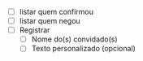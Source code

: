 - [ ] listar quem confirmou
- [ ] listar quem negou
- [ ] Registrar
    - [ ] Nome do(s) convidado(s)
    - [ ] Texto personalizado (opcional)
